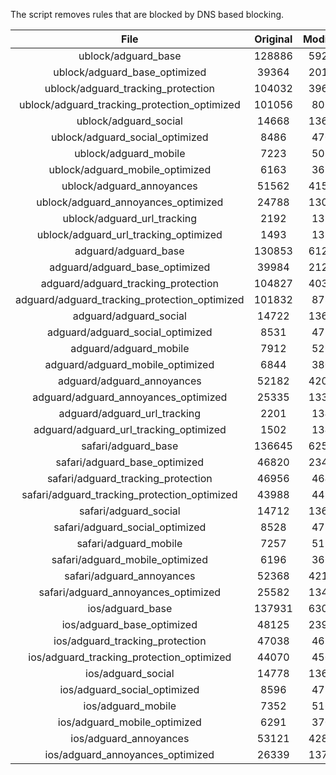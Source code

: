 The script removes rules that are blocked by DNS based blocking.


| File | Original | Modified |
|:----:|:-----:|:-----:|
| ublock/adguard_base | 128886 | 59239 |
| ublock/adguard_base_optimized | 39364 | 20175 |
| ublock/adguard_tracking_protection | 104032 | 39640 |
| ublock/adguard_tracking_protection_optimized | 101056 | 8068 |
| ublock/adguard_social | 14668 | 13606 |
| ublock/adguard_social_optimized | 8486 | 4705 |
| ublock/adguard_mobile | 7223 | 5082 |
| ublock/adguard_mobile_optimized | 6163 | 3632 |
| ublock/adguard_annoyances | 51562 | 41511 |
| ublock/adguard_annoyances_optimized | 24788 | 13084 |
| ublock/adguard_url_tracking | 2192 | 1335 |
| ublock/adguard_url_tracking_optimized | 1493 | 1332 |
| adguard/adguard_base | 130853 | 61267 |
| adguard/adguard_base_optimized | 39984 | 21228 |
| adguard/adguard_tracking_protection | 104827 | 40377 |
| adguard/adguard_tracking_protection_optimized | 101832 | 8789 |
| adguard/adguard_social | 14722 | 13665 |
| adguard/adguard_social_optimized | 8531 | 4751 |
| adguard/adguard_mobile | 7912 | 5263 |
| adguard/adguard_mobile_optimized | 6844 | 3806 |
| adguard/adguard_annoyances | 52182 | 42055 |
| adguard/adguard_annoyances_optimized | 25335 | 13380 |
| adguard/adguard_url_tracking | 2201 | 1343 |
| adguard/adguard_url_tracking_optimized | 1502 | 1340 |
| safari/adguard_base | 136645 | 62515 |
| safari/adguard_base_optimized | 46820 | 23470 |
| safari/adguard_tracking_protection | 46956 | 4644 |
| safari/adguard_tracking_protection_optimized | 43988 | 4498 |
| safari/adguard_social | 14712 | 13649 |
| safari/adguard_social_optimized | 8528 | 4738 |
| safari/adguard_mobile | 7257 | 5119 |
| safari/adguard_mobile_optimized | 6196 | 3663 |
| safari/adguard_annoyances | 52368 | 42164 |
| safari/adguard_annoyances_optimized | 25582 | 13461 |
| ios/adguard_base | 137931 | 63020 |
| ios/adguard_base_optimized | 48125 | 23974 |
| ios/adguard_tracking_protection | 47038 | 4652 |
| ios/adguard_tracking_protection_optimized | 44070 | 4506 |
| ios/adguard_social | 14778 | 13688 |
| ios/adguard_social_optimized | 8596 | 4759 |
| ios/adguard_mobile | 7352 | 5163 |
| ios/adguard_mobile_optimized | 6291 | 3704 |
| ios/adguard_annoyances | 53121 | 42808 |
| ios/adguard_annoyances_optimized | 26339 | 13778 |